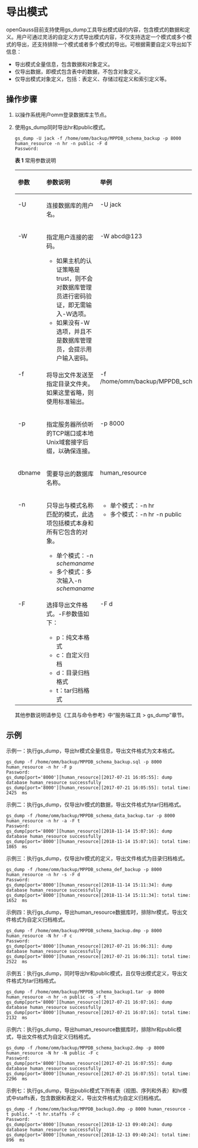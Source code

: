# 导出模式

openGauss目前支持使用gs\_dump工具导出模式级的内容，包含模式的数据和定义。用户可通过灵活的自定义方式导出模式内容，不仅支持选定一个模式或多个模式的导出，还支持排除一个模式或者多个模式的导出。可根据需要自定义导出如下信息：

-   导出模式全量信息，包含数据和对象定义。
-   仅导出数据，即模式包含表中的数据，不包含对象定义。
-   仅导出模式对象定义，包括：表定义、存储过程定义和索引定义等。

## 操作步骤<a name="zh-cn_topic_0283136726_zh-cn_topic_0237121170_zh-cn_topic_0096392705_se1377b9a87714047bb07fd6d163c6734"></a>

1.  以操作系统用户omm登录数据库主节点。
2.  使用gs\_dump同时导出hr和public模式。

    ```
    gs_dump -U jack -f /home/omm/backup/MPPDB_schema_backup -p 8000 human_resource -n hr -n public -F d 
    Password:
    ```

    **表 1**  常用参数说明

    <a name="zh-cn_topic_0283136726_zh-cn_topic_0237121170_table1781122816253"></a>
    <table><thead align="left"><tr id="zh-cn_topic_0283136726_zh-cn_topic_0237121170_row10837281257"><th class="cellrowborder" valign="top" width="24.169999999999998%" id="mcps1.2.4.1.1"><p id="zh-cn_topic_0283136726_zh-cn_topic_0237121170_p48382816258"><a name="zh-cn_topic_0283136726_zh-cn_topic_0237121170_p48382816258"></a><a name="zh-cn_topic_0283136726_zh-cn_topic_0237121170_p48382816258"></a>参数</p>
    </th>
    <th class="cellrowborder" valign="top" width="44.16%" id="mcps1.2.4.1.2"><p id="zh-cn_topic_0283136726_zh-cn_topic_0237121170_p18332812257"><a name="zh-cn_topic_0283136726_zh-cn_topic_0237121170_p18332812257"></a><a name="zh-cn_topic_0283136726_zh-cn_topic_0237121170_p18332812257"></a>参数说明</p>
    </th>
    <th class="cellrowborder" valign="top" width="31.669999999999998%" id="mcps1.2.4.1.3"><p id="zh-cn_topic_0283136726_zh-cn_topic_0237121170_p583122816257"><a name="zh-cn_topic_0283136726_zh-cn_topic_0237121170_p583122816257"></a><a name="zh-cn_topic_0283136726_zh-cn_topic_0237121170_p583122816257"></a>举例</p>
    </th>
    </tr>
    </thead>
    <tbody><tr id="zh-cn_topic_0283136726_zh-cn_topic_0237121170_row1483528152520"><td class="cellrowborder" valign="top" width="24.169999999999998%" headers="mcps1.2.4.1.1 "><p id="zh-cn_topic_0283136726_zh-cn_topic_0237121170_p3830287252"><a name="zh-cn_topic_0283136726_zh-cn_topic_0237121170_p3830287252"></a><a name="zh-cn_topic_0283136726_zh-cn_topic_0237121170_p3830287252"></a>-U</p>
    </td>
    <td class="cellrowborder" valign="top" width="44.16%" headers="mcps1.2.4.1.2 "><p id="zh-cn_topic_0283136726_zh-cn_topic_0237121170_p8232111218592"><a name="zh-cn_topic_0283136726_zh-cn_topic_0237121170_p8232111218592"></a><a name="zh-cn_topic_0283136726_zh-cn_topic_0237121170_p8232111218592"></a>连接数据库的用户名。</p>
    </td>
    <td class="cellrowborder" valign="top" width="31.669999999999998%" headers="mcps1.2.4.1.3 "><p id="zh-cn_topic_0283136726_zh-cn_topic_0237121170_p1583152842510"><a name="zh-cn_topic_0283136726_zh-cn_topic_0237121170_p1583152842510"></a><a name="zh-cn_topic_0283136726_zh-cn_topic_0237121170_p1583152842510"></a>-U jack</p>
    </td>
    </tr>
    <tr id="zh-cn_topic_0283136726_zh-cn_topic_0237121170_row199295855317"><td class="cellrowborder" valign="top" width="24.169999999999998%" headers="mcps1.2.4.1.1 "><p id="zh-cn_topic_0283136726_zh-cn_topic_0237121170_p89920588539"><a name="zh-cn_topic_0283136726_zh-cn_topic_0237121170_p89920588539"></a><a name="zh-cn_topic_0283136726_zh-cn_topic_0237121170_p89920588539"></a>-W</p>
    </td>
    <td class="cellrowborder" valign="top" width="44.16%" headers="mcps1.2.4.1.2 "><p id="zh-cn_topic_0283136726_zh-cn_topic_0237121170_p69431335210"><a name="zh-cn_topic_0283136726_zh-cn_topic_0237121170_p69431335210"></a><a name="zh-cn_topic_0283136726_zh-cn_topic_0237121170_p69431335210"></a>指定用户连接的密码。</p>
    <a name="zh-cn_topic_0283136726_zh-cn_topic_0237121170_ul194074341627"></a><a name="zh-cn_topic_0283136726_zh-cn_topic_0237121170_ul194074341627"></a><ul id="zh-cn_topic_0283136726_zh-cn_topic_0237121170_ul194074341627"><li>如果主机的认证策略是trust，则不会对数据库管理员进行密码验证，即无需输入-W选项。</li><li>如果没有-W选项，并且不是数据库管理员，会提示用户输入密码。</li></ul>
    </td>
    <td class="cellrowborder" valign="top" width="31.669999999999998%" headers="mcps1.2.4.1.3 "><p id="zh-cn_topic_0283136726_zh-cn_topic_0237121170_p1898043113581"><a name="zh-cn_topic_0283136726_zh-cn_topic_0237121170_p1898043113581"></a><a name="zh-cn_topic_0283136726_zh-cn_topic_0237121170_p1898043113581"></a>-W abcd@123</p>
    </td>
    </tr>
    <tr id="zh-cn_topic_0283136726_zh-cn_topic_0237121170_row1823810139566"><td class="cellrowborder" valign="top" width="24.169999999999998%" headers="mcps1.2.4.1.1 "><p id="zh-cn_topic_0283136726_zh-cn_topic_0237121170_p11238171316560"><a name="zh-cn_topic_0283136726_zh-cn_topic_0237121170_p11238171316560"></a><a name="zh-cn_topic_0283136726_zh-cn_topic_0237121170_p11238171316560"></a>-f</p>
    </td>
    <td class="cellrowborder" valign="top" width="44.16%" headers="mcps1.2.4.1.2 "><p id="zh-cn_topic_0283136726_zh-cn_topic_0237121170_p323861311565"><a name="zh-cn_topic_0283136726_zh-cn_topic_0237121170_p323861311565"></a><a name="zh-cn_topic_0283136726_zh-cn_topic_0237121170_p323861311565"></a>将导出文件发送至指定目录文件夹。如果这里省略，则使用标准输出。</p>
    </td>
    <td class="cellrowborder" valign="top" width="31.669999999999998%" headers="mcps1.2.4.1.3 "><p id="zh-cn_topic_0283136726_zh-cn_topic_0237121170_p11238513175619"><a name="zh-cn_topic_0283136726_zh-cn_topic_0237121170_p11238513175619"></a><a name="zh-cn_topic_0283136726_zh-cn_topic_0237121170_p11238513175619"></a>-f /home/<span id="zh-cn_topic_0283136726_zh-cn_topic_0237121170_text1189611819533"><a name="zh-cn_topic_0283136726_zh-cn_topic_0237121170_text1189611819533"></a><a name="zh-cn_topic_0283136726_zh-cn_topic_0237121170_text1189611819533"></a>omm</span>/backup/MPPDB<em id="zh-cn_topic_0283136726_zh-cn_topic_0237121170_i158581933132416"><a name="zh-cn_topic_0283136726_zh-cn_topic_0237121170_i158581933132416"></a><a name="zh-cn_topic_0283136726_zh-cn_topic_0237121170_i158581933132416"></a>_</em>schema_backup</p>
    </td>
    </tr>
    <tr id="zh-cn_topic_0283136726_zh-cn_topic_0237121170_row9411195215519"><td class="cellrowborder" valign="top" width="24.169999999999998%" headers="mcps1.2.4.1.1 "><p id="zh-cn_topic_0283136726_zh-cn_topic_0237121170_p84119521250"><a name="zh-cn_topic_0283136726_zh-cn_topic_0237121170_p84119521250"></a><a name="zh-cn_topic_0283136726_zh-cn_topic_0237121170_p84119521250"></a>-p</p>
    </td>
    <td class="cellrowborder" valign="top" width="44.16%" headers="mcps1.2.4.1.2 "><p id="zh-cn_topic_0283136726_zh-cn_topic_0237121170_p14838631464"><a name="zh-cn_topic_0283136726_zh-cn_topic_0237121170_p14838631464"></a><a name="zh-cn_topic_0283136726_zh-cn_topic_0237121170_p14838631464"></a>指定服务器所侦听的TCP端口或本地Unix域套接字后缀，以确保连接。</p>
    </td>
    <td class="cellrowborder" valign="top" width="31.669999999999998%" headers="mcps1.2.4.1.3 "><p id="zh-cn_topic_0283136726_zh-cn_topic_0237121170_p341117521853"><a name="zh-cn_topic_0283136726_zh-cn_topic_0237121170_p341117521853"></a><a name="zh-cn_topic_0283136726_zh-cn_topic_0237121170_p341117521853"></a>-p <span id="zh-cn_topic_0283136726_zh-cn_topic_0237121170_text6660142225020"><a name="zh-cn_topic_0283136726_zh-cn_topic_0237121170_text6660142225020"></a><a name="zh-cn_topic_0283136726_zh-cn_topic_0237121170_text6660142225020"></a>8000</span></p>
    </td>
    </tr>
    <tr id="zh-cn_topic_0283136726_zh-cn_topic_0237121170_row1362511481379"><td class="cellrowborder" valign="top" width="24.169999999999998%" headers="mcps1.2.4.1.1 "><p id="zh-cn_topic_0283136726_zh-cn_topic_0237121170_p8782872280"><a name="zh-cn_topic_0283136726_zh-cn_topic_0237121170_p8782872280"></a><a name="zh-cn_topic_0283136726_zh-cn_topic_0237121170_p8782872280"></a>dbname</p>
    </td>
    <td class="cellrowborder" valign="top" width="44.16%" headers="mcps1.2.4.1.2 "><p id="zh-cn_topic_0283136726_zh-cn_topic_0237121170_p1278211752814"><a name="zh-cn_topic_0283136726_zh-cn_topic_0237121170_p1278211752814"></a><a name="zh-cn_topic_0283136726_zh-cn_topic_0237121170_p1278211752814"></a>需要导出的数据库名称。</p>
    </td>
    <td class="cellrowborder" valign="top" width="31.669999999999998%" headers="mcps1.2.4.1.3 "><p id="zh-cn_topic_0283136726_zh-cn_topic_0237121170_p12782147122820"><a name="zh-cn_topic_0283136726_zh-cn_topic_0237121170_p12782147122820"></a><a name="zh-cn_topic_0283136726_zh-cn_topic_0237121170_p12782147122820"></a>human_resource</p>
    </td>
    </tr>
    <tr id="zh-cn_topic_0283136726_zh-cn_topic_0237121170_row1280163131716"><td class="cellrowborder" valign="top" width="24.169999999999998%" headers="mcps1.2.4.1.1 "><p id="zh-cn_topic_0283136726_zh-cn_topic_0237121170_p14801831178"><a name="zh-cn_topic_0283136726_zh-cn_topic_0237121170_p14801831178"></a><a name="zh-cn_topic_0283136726_zh-cn_topic_0237121170_p14801831178"></a>-n</p>
    </td>
    <td class="cellrowborder" valign="top" width="44.16%" headers="mcps1.2.4.1.2 "><p id="zh-cn_topic_0283136726_zh-cn_topic_0237121170_p2391133813175"><a name="zh-cn_topic_0283136726_zh-cn_topic_0237121170_p2391133813175"></a><a name="zh-cn_topic_0283136726_zh-cn_topic_0237121170_p2391133813175"></a>只导出与模式名称匹配的模式，此选项包括模式本身和所有它包含的对象。</p>
    <a name="zh-cn_topic_0283136726_zh-cn_topic_0237121170_ul11933635102416"></a><a name="zh-cn_topic_0283136726_zh-cn_topic_0237121170_ul11933635102416"></a><ul id="zh-cn_topic_0283136726_zh-cn_topic_0237121170_ul11933635102416"><li>单个模式：-n <em id="zh-cn_topic_0283136726_zh-cn_topic_0237121170_i182341435112017"><a name="zh-cn_topic_0283136726_zh-cn_topic_0237121170_i182341435112017"></a><a name="zh-cn_topic_0283136726_zh-cn_topic_0237121170_i182341435112017"></a>schemaname</em></li><li>多个模式：多次输入-n <em id="zh-cn_topic_0283136726_zh-cn_topic_0237121170_i65454714206"><a name="zh-cn_topic_0283136726_zh-cn_topic_0237121170_i65454714206"></a><a name="zh-cn_topic_0283136726_zh-cn_topic_0237121170_i65454714206"></a>schemaname</em></li></ul>
    </td>
    <td class="cellrowborder" valign="top" width="31.669999999999998%" headers="mcps1.2.4.1.3 "><a name="zh-cn_topic_0283136726_zh-cn_topic_0237121170_ul13923102591912"></a><a name="zh-cn_topic_0283136726_zh-cn_topic_0237121170_ul13923102591912"></a><ul id="zh-cn_topic_0283136726_zh-cn_topic_0237121170_ul13923102591912"><li>单个模式：-n hr</li><li>多个模式：-n hr -n public</li></ul>
    </td>
    </tr>
    <tr id="zh-cn_topic_0283136726_zh-cn_topic_0237121170_row1885993510341"><td class="cellrowborder" valign="top" width="24.169999999999998%" headers="mcps1.2.4.1.1 "><p id="zh-cn_topic_0283136726_zh-cn_topic_0237121170_p141711116303"><a name="zh-cn_topic_0283136726_zh-cn_topic_0237121170_p141711116303"></a><a name="zh-cn_topic_0283136726_zh-cn_topic_0237121170_p141711116303"></a>-F</p>
    </td>
    <td class="cellrowborder" valign="top" width="44.16%" headers="mcps1.2.4.1.2 "><p id="zh-cn_topic_0283136726_zh-cn_topic_0237121170_p9417511183018"><a name="zh-cn_topic_0283136726_zh-cn_topic_0237121170_p9417511183018"></a><a name="zh-cn_topic_0283136726_zh-cn_topic_0237121170_p9417511183018"></a>选择导出文件格式。-F参数值如下：</p>
    <a name="zh-cn_topic_0283136726_zh-cn_topic_0237121170_ul4489102813339"></a><a name="zh-cn_topic_0283136726_zh-cn_topic_0237121170_ul4489102813339"></a><ul id="zh-cn_topic_0283136726_zh-cn_topic_0237121170_ul4489102813339"><li>p：纯文本格式</li><li>c：自定义归档</li><li>d：目录归档格式</li><li>t：tar归档格式</li></ul>
    </td>
    <td class="cellrowborder" valign="top" width="31.669999999999998%" headers="mcps1.2.4.1.3 "><p id="zh-cn_topic_0283136726_zh-cn_topic_0237121170_p4417181118302"><a name="zh-cn_topic_0283136726_zh-cn_topic_0237121170_p4417181118302"></a><a name="zh-cn_topic_0283136726_zh-cn_topic_0237121170_p4417181118302"></a>-F d</p>
    </td>
    </tr>
    </tbody>
    </table>

    其他参数说明请参见《工具与命令参考》中“服务端工具 \> gs\_dump”章节。


## 示例<a name="zh-cn_topic_0283136726_zh-cn_topic_0237121170_zh-cn_topic_0096392705_s221cf543e4004d598aa6fafa8b79f843"></a>

示例一：执行gs\_dump，导出hr模式全量信息，导出文件格式为文本格式。

```
gs_dump -f /home/omm/backup/MPPDB_schema_backup.sql -p 8000 human_resource -n hr -F p
Password:
gs_dump[port='8000'][human_resource][2017-07-21 16:05:55]: dump database human_resource successfully
gs_dump[port='8000'][human_resource][2017-07-21 16:05:55]: total time: 2425  ms
```

示例二：执行gs\_dump，仅导出hr模式的数据，导出文件格式为tar归档格式。

```
gs_dump -f /home/omm/backup/MPPDB_schema_data_backup.tar -p 8000 human_resource -n hr -a -F t
Password:
gs_dump[port='8000'][human_resource][2018-11-14 15:07:16]: dump database human_resource successfully
gs_dump[port='8000'][human_resource][2018-11-14 15:07:16]: total time: 1865  ms
```

示例三：执行gs\_dump，仅导出hr模式的定义，导出文件格式为目录归档格式。

```
gs_dump -f /home/omm/backup/MPPDB_schema_def_backup -p 8000 human_resource -n hr -s -F d
Password:
gs_dump[port='8000'][human_resource][2018-11-14 15:11:34]: dump database human_resource successfully
gs_dump[port='8000'][human_resource][2018-11-14 15:11:34]: total time: 1652  ms
```

示例四：执行gs\_dump，导出human\_resource数据库时，排除hr模式，导出文件格式为自定义归档格式。

```
gs_dump -f /home/omm/backup/MPPDB_schema_backup.dmp -p 8000 human_resource -N hr -F c
Password:
gs_dump[port='8000'][human_resource][2017-07-21 16:06:31]: dump database human_resource successfully
gs_dump[port='8000'][human_resource][2017-07-21 16:06:31]: total time: 2522  ms
```

示例五：执行gs\_dump，同时导出hr和public模式，且仅导出模式定义，导出文件格式为tar归档格式。

```
gs_dump -f /home/omm/backup/MPPDB_schema_backup1.tar -p 8000 human_resource -n hr -n public -s -F t
gs_dump[port='8000'][human_resource][2017-07-21 16:07:16]: dump database human_resource successfully
gs_dump[port='8000'][human_resource][2017-07-21 16:07:16]: total time: 2132  ms
```

示例六：执行gs\_dump，导出human\_resource数据库时，排除hr和public模式，导出文件格式为自定义归档格式。

```
gs_dump -f /home/omm/backup/MPPDB_schema_backup2.dmp -p 8000 human_resource -N hr -N public -F c
Password:
gs_dump[port='8000'][human_resource][2017-07-21 16:07:55]: dump database human_resource successfully
gs_dump[port='8000'][human_resource][2017-07-21 16:07:55]: total time: 2296  ms
```

示例七：执行gs\_dump，导出public模式下所有表（视图、序列和外表）和hr模式中staffs表，包含数据和表定义，导出文件格式为自定义归档格式。

```
gs_dump -f /home/omm/backup/MPPDB_backup3.dmp -p 8000 human_resource -t public.* -t hr.staffs -F c
Password:
gs_dump[port='8000'][human_resource][2018-12-13 09:40:24]: dump database human_resource successfully
gs_dump[port='8000'][human_resource][2018-12-13 09:40:24]: total time: 896  ms
```

